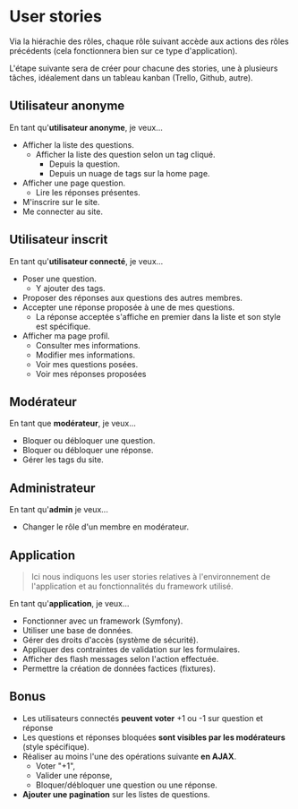 # User stories

Via la hiérachie des rôles, chaque rôle suivant accède aux actions des rôles précédents (cela fonctionnera bien sur ce type d'application).

L'étape suivante sera de créer pour chacune des stories, une à plusieurs tâches, idéalement dans un tableau kanban (Trello, Github, autre).

## Utilisateur anonyme

En tant qu'**utilisateur anonyme**, je veux...
- Afficher la liste des questions.
    - Afficher la liste des question selon un tag cliqué.
        - Depuis la question.
        - Depuis un nuage de tags sur la home page.
- Afficher une page question.
    - Lire les réponses présentes.
- M'inscrire sur le site.
- Me connecter au site.

## Utilisateur inscrit

En tant qu'**utilisateur connecté**, je veux...
- Poser une question.
    - Y ajouter des tags.
- Proposer des réponses aux questions des autres membres.
- Accepter une réponse proposée à une de mes questions.
    - La réponse acceptée s'affiche en premier dans la liste et son style est spécifique.
- Afficher ma page profil.
    - Consulter mes informations.
    - Modifier mes informations.
    - Voir mes questions posées.
    - Voir mes réponses proposées

## Modérateur

En tant que **modérateur**, je veux...
- Bloquer ou débloquer une question.
- Bloquer ou débloquer une réponse.
- Gérer les tags du site.

## Administrateur
En tant qu'**admin** je veux...
- Changer le rôle d'un membre en modérateur.

## Application

> Ici nous indiquons les user stories relatives à l'environnement de l'application et au fonctionnalités du framework utilisé.

En tant qu'**application**, je veux...
- Fonctionner avec un framework (Symfony).
- Utiliser une base de données.
- Gérer des droits d'accès (système de sécurité).
- Appliquer des contraintes de validation sur les formulaires.
- Afficher des flash messages selon l'action effectuée.
- Permettre la création de données factices (fixtures).

## Bonus
- Les utilisateurs connectés **peuvent voter** +1 ou -1 sur question et réponse
- Les questions et réponses bloquées **sont visibles par les modérateurs** (style spécifique).
- Réaliser au moins l'une des opérations suivante **en AJAX**.
    - Voter "+1",
    - Valider une réponse,
    - Bloquer/débloquer une question ou une réponse.
- **Ajouter une pagination** sur les listes de questions.

